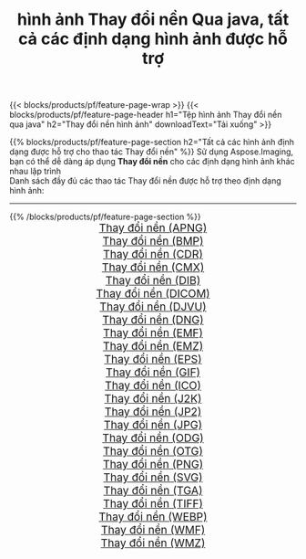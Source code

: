 ﻿---
title: hình ảnh Thay đổi nền Qua java, tất cả các định dạng hình ảnh được hỗ trợ 
weight: 3920
url: /vi/java/change-background 
lang: vi
langdirlevel: 2
locales: zh-hans,ja,it,ru,de,es,fr,nl,id,lt,pl,pt,vi,tr,ko,zh-hant,ar,hi,th,sv,cs,uk,he
description: Sử dụng Aspose.Imaging, bạn có thể dễ dàng Thay đổi nền hình ảnh qua java
---

{{< blocks/products/pf/feature-page-wrap >}}
{{< blocks/products/pf/feature-page-header h1="Tệp hình ảnh Thay đổi nền qua java" h2="Thay đổi nền hình ảnh" downloadText="Tải xuống" >}}


{{% blocks/products/pf/feature-page-section  h2="Tất cả các hình ảnh định dạng được hỗ trợ cho thao tác Thay đổi nền" %}}
Sử dụng Aspose.Imaging, bạn có thể dễ dàng áp dụng **Thay đổi nền** cho các định dạng hình ảnh khác nhau lập trình
<br/>
Danh sách đầy đủ các thao tác Thay đổi nền được hỗ trợ theo định dạng hình ảnh:
<hr/>
{{% /blocks/products/pf/feature-page-section %}}
<div class="container-fluid productfamilypage bg-gray">
    <div class="convertypes bg-gray agp-content section">
        <div class="container">
		<div class="row other-converters" style="gap: 10px;font-size: 19px;text-align:center;">
		    <div class='col-md-2 other-converter remove-lp remove-rp'><a href="/imaging/vi/java/change-background/apng" style="padding:15px;">Thay đổi nền (APNG)</a></div><div class='col-md-2 other-converter remove-lp remove-rp'><a href="/imaging/vi/java/change-background/bmp" style="padding:15px;">Thay đổi nền (BMP)</a></div><div class='col-md-2 other-converter remove-lp remove-rp'><a href="/imaging/vi/java/change-background/cdr" style="padding:15px;">Thay đổi nền (CDR)</a></div><div class='col-md-2 other-converter remove-lp remove-rp'><a href="/imaging/vi/java/change-background/cmx" style="padding:15px;">Thay đổi nền (CMX)</a></div><div class='col-md-2 other-converter remove-lp remove-rp'><a href="/imaging/vi/java/change-background/dib" style="padding:15px;">Thay đổi nền (DIB)</a></div><div class='col-md-2 other-converter remove-lp remove-rp'><a href="/imaging/vi/java/change-background/dicom" style="padding:15px;">Thay đổi nền (DICOM)</a></div><div class='col-md-2 other-converter remove-lp remove-rp'><a href="/imaging/vi/java/change-background/djvu" style="padding:15px;">Thay đổi nền (DJVU)</a></div><div class='col-md-2 other-converter remove-lp remove-rp'><a href="/imaging/vi/java/change-background/dng" style="padding:15px;">Thay đổi nền (DNG)</a></div><div class='col-md-2 other-converter remove-lp remove-rp'><a href="/imaging/vi/java/change-background/emf" style="padding:15px;">Thay đổi nền (EMF)</a></div><div class='col-md-2 other-converter remove-lp remove-rp'><a href="/imaging/vi/java/change-background/emz" style="padding:15px;">Thay đổi nền (EMZ)</a></div><div class='col-md-2 other-converter remove-lp remove-rp'><a href="/imaging/vi/java/change-background/eps" style="padding:15px;">Thay đổi nền (EPS)</a></div><div class='col-md-2 other-converter remove-lp remove-rp'><a href="/imaging/vi/java/change-background/gif" style="padding:15px;">Thay đổi nền (GIF)</a></div><div class='col-md-2 other-converter remove-lp remove-rp'><a href="/imaging/vi/java/change-background/ico" style="padding:15px;">Thay đổi nền (ICO)</a></div><div class='col-md-2 other-converter remove-lp remove-rp'><a href="/imaging/vi/java/change-background/j2k" style="padding:15px;">Thay đổi nền (J2K)</a></div><div class='col-md-2 other-converter remove-lp remove-rp'><a href="/imaging/vi/java/change-background/jp2" style="padding:15px;">Thay đổi nền (JP2)</a></div><div class='col-md-2 other-converter remove-lp remove-rp'><a href="/imaging/vi/java/change-background/jpg" style="padding:15px;">Thay đổi nền (JPG)</a></div><div class='col-md-2 other-converter remove-lp remove-rp'><a href="/imaging/vi/java/change-background/odg" style="padding:15px;">Thay đổi nền (ODG)</a></div><div class='col-md-2 other-converter remove-lp remove-rp'><a href="/imaging/vi/java/change-background/otg" style="padding:15px;">Thay đổi nền (OTG)</a></div><div class='col-md-2 other-converter remove-lp remove-rp'><a href="/imaging/vi/java/change-background/png" style="padding:15px;">Thay đổi nền (PNG)</a></div><div class='col-md-2 other-converter remove-lp remove-rp'><a href="/imaging/vi/java/change-background/svg" style="padding:15px;">Thay đổi nền (SVG)</a></div><div class='col-md-2 other-converter remove-lp remove-rp'><a href="/imaging/vi/java/change-background/tga" style="padding:15px;">Thay đổi nền (TGA)</a></div><div class='col-md-2 other-converter remove-lp remove-rp'><a href="/imaging/vi/java/change-background/tiff" style="padding:15px;">Thay đổi nền (TIFF)</a></div><div class='col-md-2 other-converter remove-lp remove-rp'><a href="/imaging/vi/java/change-background/webp" style="padding:15px;">Thay đổi nền (WEBP)</a></div><div class='col-md-2 other-converter remove-lp remove-rp'><a href="/imaging/vi/java/change-background/wmf" style="padding:15px;">Thay đổi nền (WMF)</a></div><div class='col-md-2 other-converter remove-lp remove-rp'><a href="/imaging/vi/java/change-background/wmz" style="padding:15px;">Thay đổi nền (WMZ)</a></div>
                </div>
        </div>
    </div>
</div>
<br/>
